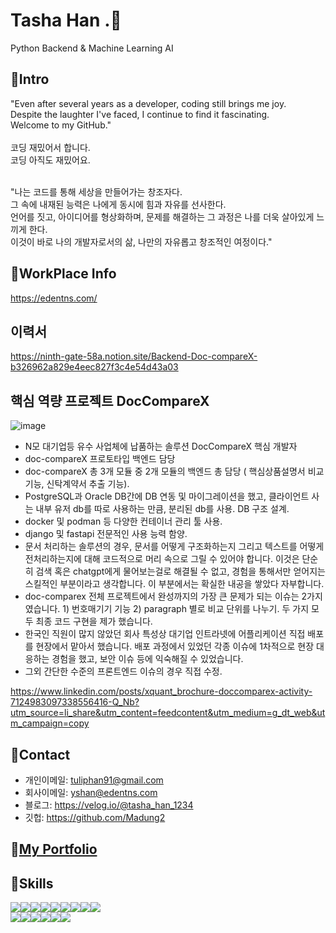 # Tasha Han .👋
Python Backend & Machine Learning AI

## 📌Intro

"Even after several years as a developer, coding still brings me joy. 
<br>Despite the laughter I've faced, I continue to find it fascinating. 
<br>Welcome to my GitHub."
<br>
<br>코딩 재밌어서 합니다. 
<br>코딩 아직도 재밌어요.

<br>"나는 코드를 통해 세상을 만들어가는 창조자다. 
<br>그 속에 내재된 능력은 나에게 동시에 힘과 자유를 선사한다. 
<br>언어를 짓고, 아이디어를 형상화하며, 문제를 해결하는 그 과정은 나를 더욱 살아있게 느끼게 한다.
<br>이것이 바로 나의 개발자로서의 삶, 나만의 자유롭고 창조적인 여정이다."

## 📌WorkPlace Info
https://edentns.com/

## 이력서
https://ninth-gate-58a.notion.site/Backend-Doc-compareX-b326962a829e4eec827f3c4e54d43a03

## 핵심 역량 프로젝트 DocCompareX

![image](https://github.com/Madung2/Madung2/assets/104334219/20fbbb9f-9e08-4ec0-acf7-b66389bcaf55)


- N모 대기업등 유수 사업체에 납품하는 솔루션 DocCompareX 핵심 개발자 
- doc-compareX 프로토타입 백엔드 담당
- doc-compareX 총 3개 모듈 중 2개 모듈의 백엔드 총 담당 ( 핵심상품설명서 비교 기능, 신탁계약서 추출 기능).
- PostgreSQL과 Oracle DB간에 DB 연동 및 마이그레이션을 했고, 클라이언트 사는 내부 유저 db를 따로 사용하는 만큼, 분리된 db를 사용. DB 구조 설계.
- docker 및 podman 등 다양한 컨테이너 관리 툴 사용.
- django 및 fastapi 전문적인 사용 능력 함양.
- 문서 처리하는 솔루션의 경우, 문서를 어떻게 구조화하는지 그리고 텍스트를 어떻게 전처리하는지에 대해 코드적으로 머리 속으로 그릴 수 있어야 합니다. 이것은 단순히 검색 혹은 chatgpt에게 물어보는걸로 해결될 수 없고, 경험을 통해서만 얻어지는 스킬적인 부분이라고 생각합니다. 이 부분에서는 확실한 내공을 쌓았다 자부합니다.
- doc-comparex 전체 프로젝트에서 완성까지의 가장 큰 문제가 되는 이슈는 2가지 였습니다. 1) 번호매기기 기능 2) paragraph 별로 비교 단위를 나누기. 두 가지 모두 최종 코드 구현을 제가 했습니다.
- 한국인 직원이 많지 않았던 회사 특성상 대기업 인트라넷에 어플리케이션 직접 배포를 현장에서 맡아서 했습니다. 배포 과정에서 있었던 각종 이슈에 1차적으로 현장 대응하는 경험을 했고, 보안 이슈 등에 익숙해질 수 있었습니다.
- 그외 간단한 수준의 프론트엔드 이슈의 경우 직접 수정.
  

https://www.linkedin.com/posts/xquant_brochure-doccomparex-activity-7124983097338556416-Q_Nb?utm_source=li_share&utm_content=feedcontent&utm_medium=g_dt_web&utm_campaign=copy
## 📌Contact

* 개인이메일: tuliphan91@gmail.com
* 회사이메일: yshan@edentns.com
* 블로그: https://velog.io/@tasha_han_1234
* 깃헙: https://github.com/Madung2

## 📌[My Portfolio](https://github.com/Madung2/portfolio)
  
## 📌Skills
<div style="display:flex">
    <img src="https://img.shields.io/badge/Python-3776AB?style=for-the-badge&logo=Python&logoColor=white">
  <img  style='display:flex;float:left' src="https://img.shields.io/badge/Django-092E20?style=for-the-badge&logo=Django&logoColor=white">
  <img  style='float:left' src="https://img.shields.io/badge/FastAPI-009688?style=for-the-badge&logo=FastAPI&logoColor=white">
<img src="https://img.shields.io/badge/Flask-000000?style=for-the-badge&logo=Flask&logoColor=white">
  <img src="https://img.shields.io/badge/JavaScript-F7DF1E?style=for-the-badge&logo=JavaScript&logoColor=white">
<img src="https://img.shields.io/badge/TypeScript-3178C6?style=flat-square&logo=TypeScript&logoColor=white">
<img src="https://img.shields.io/badge/Java-007396?style=flat-square&logo=java&logoColor=white">
<img src="https://img.shields.io/badge/React-61DAFB?style=flat-square&logo=React&logoColor=white">
<img src="https://img.shields.io/badge/Spring-6DB33F?style=flat-square&logo=Spring&logoColor=white">
    
</div>


<div style="display:flex">
    <img src="https://img.shields.io/badge/PostgreSQL-4169E1?style=for-the-badge&logo=PostgreSQL&logoColor=white">
    <img src="https://img.shields.io/badge/MySQL-7B68EE?style=for-the-badge&logo=MySQL&logoColor=white">
    <img src="https://img.shields.io/badge/Docker-2496ED?style=for-the-badge&logo=Docker&logoColor=white">
    <img src="https://img.shields.io/badge/podman-%23892CA0.svg?&style=for-the-badge&logo=podman&logoColor=white" />
    <img src="https://img.shields.io/badge/MongoDB-47A248?style=for-the-badge&logo=MongoDB&logoColor=white">
    
<img src="https://img.shields.io/badge/AWS-232F3E?style=for-the-badge&logo=Amazon AWS&logoColor=white">
</div>


